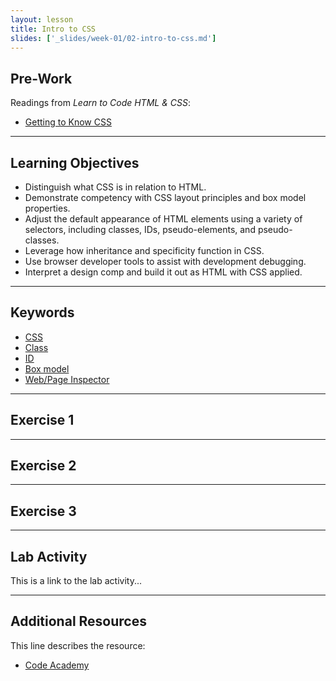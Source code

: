 ```yaml
---
layout: lesson
title: Intro to CSS
slides: ['_slides/week-01/02-intro-to-css.md']
---
```


## Pre-Work

Readings from *Learn to Code HTML & CSS*:

- [Getting to Know CSS](http://learn.shayhowe.com/html-css/getting-to-know-css/)

---

## Learning Objectives

- Distinguish what CSS is in relation to HTML.
- Demonstrate competency with CSS layout principles and box model properties.
- Adjust the default appearance of HTML elements using a variety of selectors, including classes, IDs, pseudo-elements, and pseudo-classes.
- Leverage how inheritance and specificity function in CSS.
- Use browser developer tools to assist with development debugging.
- Interpret a design comp and build it out as HTML with CSS applied.

---

## Keywords

- [CSS](https://developer.mozilla.org/en-US/docs/Web/CSS)
- [Class](https://developer.mozilla.org/en-US/docs/Web/HTML/Global_attributes/class)
- [ID](https://developer.mozilla.org/en-US/docs/Web/HTML/Global_attributes/id)
- [Box model](https://developer.mozilla.org/en-US/docs/Web/CSS/box_model)
- [Web/Page Inspector](https://developer.mozilla.org/en-US/docs/Tools/Page_Inspector)

---

## Exercise 1



---

## Exercise 2



---

## Exercise 3



---

## Lab Activity

This is a link to the lab activity...

---

## Additional Resources

This line describes the resource:

- [Code Academy](http://www.codecademy.com/learn)
